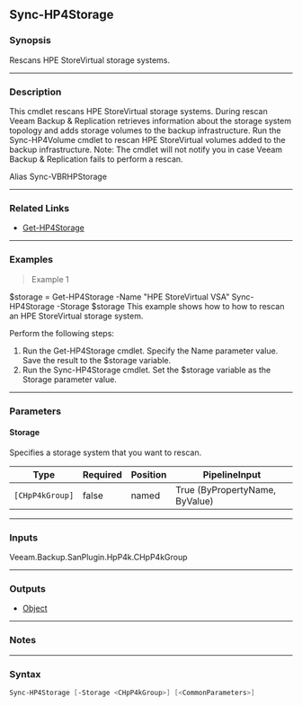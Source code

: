 Sync-HP4Storage
---------------

### Synopsis
Rescans HPE StoreVirtual storage systems.

---

### Description

This cmdlet rescans HPE StoreVirtual storage systems. During rescan Veeam Backup & Replication retrieves information about the storage system topology and adds storage volumes to the backup infrastructure. Run the Sync-HP4Volume cmdlet to rescan HPE StoreVirtual volumes added to the backup infrastructure.
Note: The cmdlet will not notify you in case Veeam Backup & Replication fails to perform a rescan.

Alias Sync-VBRHPStorage

---

### Related Links
* [Get-HP4Storage](Get-HP4Storage)

---

### Examples
> Example 1

$storage = Get-HP4Storage -Name "HPE StoreVirtual VSA"
Sync-HP4Storage -Storage $storage
This example shows how to how to rescan an HPE StoreVirtual storage system.

Perform the following steps:
1. Run the Get-HP4Storage cmdlet. Specify the Name parameter value. Save the result to the $storage variable.
2. Run the Sync-HP4Storage cmdlet. Set the $storage variable as the Storage parameter value.

---

### Parameters
#### **Storage**
Specifies a storage system that you want to rescan.

|Type           |Required|Position|PipelineInput                 |
|---------------|--------|--------|------------------------------|
|`[CHpP4kGroup]`|false   |named   |True (ByPropertyName, ByValue)|

---

### Inputs
Veeam.Backup.SanPlugin.HpP4k.CHpP4kGroup

---

### Outputs
* [Object](https://learn.microsoft.com/en-us/dotnet/api/System.Object)

---

### Notes

---

### Syntax
```PowerShell
Sync-HP4Storage [-Storage <CHpP4kGroup>] [<CommonParameters>]
```

